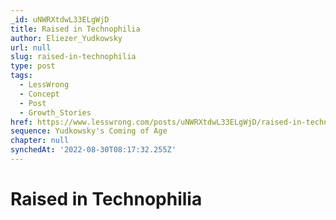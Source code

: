```yaml
---
_id: uNWRXtdwL33ELgWjD
title: Raised in Technophilia
author: Eliezer_Yudkowsky
url: null
slug: raised-in-technophilia
type: post
tags:
  - LessWrong
  - Concept
  - Post
  - Growth_Stories
href: https://www.lesswrong.com/posts/uNWRXtdwL33ELgWjD/raised-in-technophilia
sequence: Yudkowsky's Coming of Age
chapter: null
synchedAt: '2022-08-30T08:17:32.255Z'
---
```

# Raised in Technophilia

